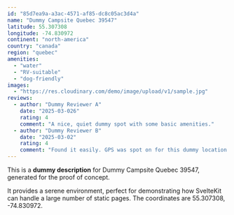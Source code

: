 ```yaml
---
id: "85d7ea9a-a3ac-4571-af85-dc8c05ac3d4a"
name: "Dummy Campsite Quebec 39547"
latitude: 55.307308
longitude: -74.830972
continent: "north-america"
country: "canada"
region: "quebec"
amenities:
  - "water"
  - "RV-suitable"
  - "dog-friendly"
images:
  - "https://res.cloudinary.com/demo/image/upload/v1/sample.jpg"
reviews:
  - author: "Dummy Reviewer A"
    date: "2025-03-026"
    rating: 4
    comment: "A nice, quiet dummy spot with some basic amenities."
  - author: "Dummy Reviewer B"
    date: "2025-03-02"
    rating: 4
    comment: "Found it easily. GPS was spot on for this dummy location."
---
```


This is a **dummy description** for Dummy Campsite Quebec 39547, generated for the proof of concept.

It provides a serene environment, perfect for demonstrating how SvelteKit can handle a large number of static pages. The coordinates are 55.307308, -74.830972.

